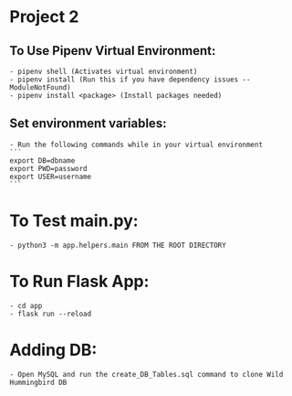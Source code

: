 # Project 2

## To Use Pipenv Virtual Environment:
    - pipenv shell (Activates virtual environment)
    - pipenv install (Run this if you have dependency issues -- ModuleNotFound)
    - pipenv install <package> (Install packages needed)

## Set environment variables:
    - Run the following commands while in your virtual environment
    ```
    export DB=dbname
    export PWD=password
    export USER=username
    ```

# To Test main.py:
    - python3 -m app.helpers.main FROM THE ROOT DIRECTORY

# To Run Flask App:
    - cd app
    - flask run --reload

# Adding DB:
    - Open MySQL and run the create_DB_Tables.sql command to clone Wild Hummingbird DB 
